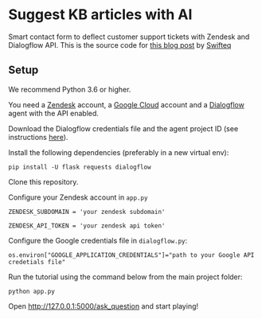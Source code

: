 # Suggest KB articles with AI
Smart contact form to deflect customer support tickets with Zendesk and Dialogflow API. This is the source code for [this blog post](https://www.swifteq.com/post/ticket-deflection-customer-support-zendesk-dialogflow-ai) by [Swifteq](https://www.swifteq.com)

## Setup

We recommend Python 3.6 or higher.

You need a [Zendesk](https://www.zendesk.com/) account, a [Google Cloud](https://cloud.google.com/) account and a [Dialogflow](https://cloud.google.com/dialogflow) agent with the API enabled. 

Download the Dialogflow credentials file and the agent project ID (see instructions [here](https://cloud.google.com/dialogflow/docs/quick/setup#auth)). 


Install the following dependencies (preferably in a new virtual env):

`pip install -U flask requests dialogflow`

Clone this repository.

Configure your Zendesk account in `app.py`

`ZENDESK_SUBDOMAIN = 'your zendesk subdomain'`

`ZENDESK_API_TOKEN = 'your zendesk api token'`

Configure the Google credentials file in `dialogflow.py`:

`os.environ["GOOGLE_APPLICATION_CREDENTIALS"]="path to your Google API credetials file"`


Run the tutorial using the command below from the main project folder:

`python app.py`

Open http://127.0.0.1:5000/ask_question and start playing!

